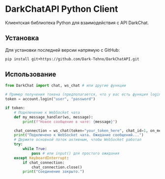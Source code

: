 # DarkChatAPI Python Client

Клиентская библиотека Python для взаимодействия с API DarkChat.

## Установка
Для установки последней версии напрямую с GitHub:
```bash
pip install git+https://github.com/Dark-Tehno/DarkChatAPI.git
```

## Использование

```python
from DarkChat import chat, ws_chat # или другие функции

# Пример получения токена (предполагается, что у вас есть функция login)
token = account.login("user", "password")

if token:
    # Подключение к WebSocket чата
    def my_message_handler(ws, message):
        print(f"Новое сообщение в чате: {message}")

    chat_connection = ws_chat(token="your_token_here", chat_id=1, on_message_callback=my_message_handler)
    print("Подключено к WebSocket чата. Ожидание сообщений...")
    # Держите основной поток активным, чтобы WebSocket работал
    try:
        while True:
            pass # или input() для простого ожидания
    except KeyboardInterrupt:
        if chat_connection:
            chat_connection.close()
        print("Соединение закрыто.")
```

